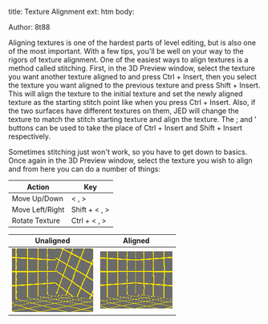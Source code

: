 title: Texture Alignment
ext: htm
body:

Author: 8t88

Aligning textures is one of the hardest parts of level editing, but is
also one of the most important. With a few tips, you'll be well on your
way to the rigors of texture alignment. One of the easiest ways to align
textures is a method called stitching. First, in the 3D Preview window,
select the texture you want another texture aligned to and press Ctrl +
Insert, then you select the texture you want aligned to the previous
texture and press Shift + Insert. This will align the texture to the
initial texture and set the newly aligned texture as the starting stitch
point like when you press Ctrl + Insert. Also, if the two surfaces have
different textures on them, JED will change the texture to match the
stitch starting texture and align the texture. The ; and ' buttons can
be used to take the place of Ctrl + Insert and Shift + Insert
respectively.  

Sometimes stitching just won't work, so you have to get down to
basics. Once again in the 3D Preview window, select the texture you wish
to align and from here you can do a number of things:  
  

<div class="cheat-table" markdown=1>

|     Action      |  Key           |
| --------------- | -------------- |
| Move Up/Down    | < , \>        |
| Move Left/Right | Shift + < , \> |
| Rotate Texture  | Ctrl + < , \>  |

</div>

<div class="cheat-table" markdown=1>

| Unaligned | Aligned |
| ----------|---------|
|![](images/tex1.gif) |![](images/tex2.gif) |

</div>

